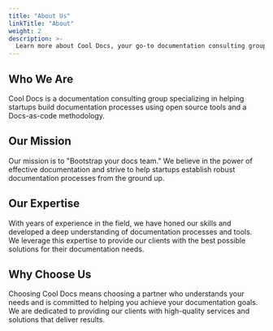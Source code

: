 ```yaml
---
title: "About Us"
linkTitle: "About"
weight: 2
description: >-
  Learn more about Cool Docs, your go-to documentation consulting group.
---
```


## Who We Are

Cool Docs is a documentation consulting group specializing in helping startups build documentation processes using open source tools and a Docs-as-code methodology.

## Our Mission

Our mission is to "Bootstrap your docs team." We believe in the power of effective documentation and strive to help startups establish robust documentation processes from the ground up.

## Our Expertise

With years of experience in the field, we have honed our skills and developed a deep understanding of documentation processes and tools. We leverage this expertise to provide our clients with the best possible solutions for their documentation needs.

## Why Choose Us

Choosing Cool Docs means choosing a partner who understands your needs and is committed to helping you achieve your documentation goals. We are dedicated to providing our clients with high-quality services and solutions that deliver results.